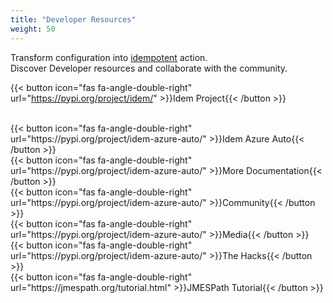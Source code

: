 ```yaml
---
title: "Developer Resources"
weight: 50
---
```


Transform configuration into [idempotent](/) action.<br>
Discover Developer resources and collaborate with the community.

{{< button icon="fas fa-angle-double-right" url="https://pypi.org/project/idem/" >}}Idem Project{{< /button >}}

<br>
{{< button icon="fas fa-angle-double-right" url="https://pypi.org/project/idem-azure-auto/" >}}Idem Azure Auto{{< /button >}}
<br>
{{< button icon="fas fa-angle-double-right" url="https://pypi.org/project/idem-azure-auto/" >}}More Documentation{{< /button >}}
<br>
{{< button icon="fas fa-angle-double-right" url="https://pypi.org/project/idem-azure-auto/" >}}Community{{< /button >}}
<br>
{{< button icon="fas fa-angle-double-right" url="https://pypi.org/project/idem-azure-auto/" >}}Media{{< /button >}}
<br>
{{< button icon="fas fa-angle-double-right" url="https://pypi.org/project/idem-azure-auto/" >}}The Hacks{{< /button >}}
<br>
{{< button icon="fas fa-angle-double-right" url="https://jmespath.org/tutorial.html" >}}JMESPath Tutorial{{< /button >}}
<br>
